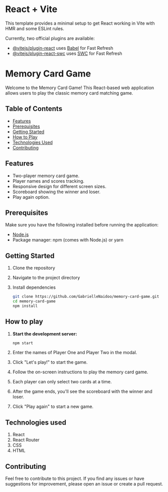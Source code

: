 # React + Vite
This template provides a minimal setup to get React working in Vite with HMR and some ESLint rules.

Currently, two official plugins are available:

- [@vitejs/plugin-react](https://github.com/vitejs/vite-plugin-react/blob/main/packages/plugin-react/README.md) uses [Babel](https://babeljs.io/) for Fast Refresh
- [@vitejs/plugin-react-swc](https://github.com/vitejs/vite-plugin-react-swc) uses [SWC](https://swc.rs/) for Fast Refresh

# Memory Card Game
Welcome to the Memory Card Game! This React-based web application allows users to play the classic memory card matching game.

## Table of Contents
- [Features](#features)
- [Prerequisites](#prerequisites)
- [Getting Started](#getting-started)
- [How to Play](#how-to-play)
- [Technologies Used](#technologies-used)
- [Contributing](#contributing)

## Features
- Two-player memory card game.
- Player names and scores tracking.
- Responsive design for different screen sizes.
- Scoreboard showing the winner and loser.
- Play again option.

## Prerequisites

Make sure you have the following installed before running the application:
- [Node.js](https://nodejs.org/)
- Package manager: npm (comes with Node.js) or yarn

## Getting Started

1. Clone the repository
2. Navigate to the project directory
3. Install dependencies
   
   ```bash
   git clone https://github.com/GabrielleNaidoo/memory-card-game.git
   cd memory-card-game
   npm install

## How to play

1. **Start the development server:**

   ```bash
   npm start

2. Enter the names of Player One and Player Two in the modal.
3. Click "Let's play!" to start the game.
4. Follow the on-screen instructions to play the memory card game.
5. Each player can only select two cards at a time.
6. After the game ends, you'll see the scoreboard with the winner and loser.
7. Click "Play again" to start a new game.

## Technologies used

1. React
2. React Router
3. CSS
4. HTML

## Contributing

Feel free to contribute to this project. If you find any issues or have suggestions for improvement, please open an issue or create a pull request.
